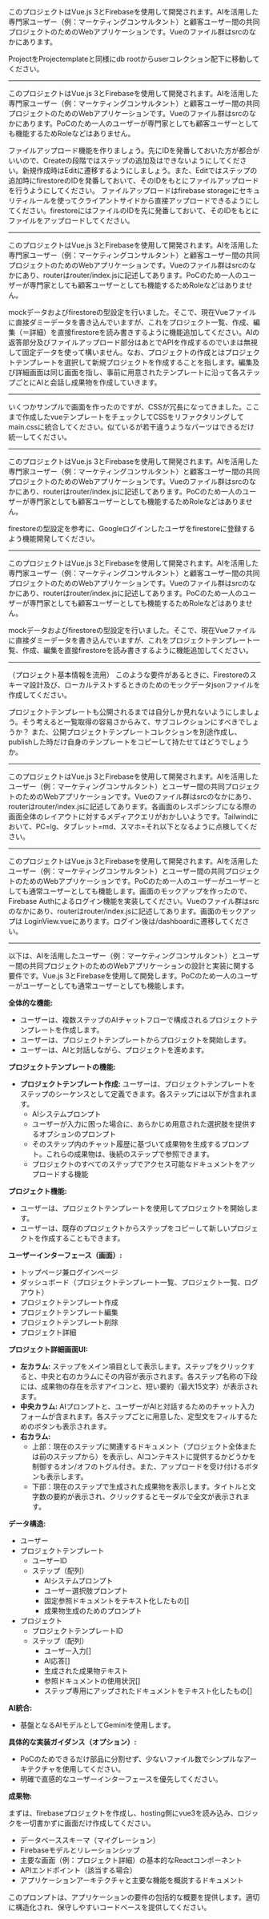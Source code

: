 このプロジェクトはVue.js 3とFirebaseを使用して開発されます。AIを活用した専門家ユーザー（例：マーケティングコンサルタント）と顧客ユーザー間の共同プロジェクトのためのWebアプリケーションです。Vueのファイル群はsrcのなかにあります。

ProjectをProjectemplateと同様にdb rootからuserコレクション配下に移動してください。

--------

このプロジェクトはVue.js 3とFirebaseを使用して開発されます。AIを活用した専門家ユーザー（例：マーケティングコンサルタント）と顧客ユーザー間の共同プロジェクトのためのWebアプリケーションです。Vueのファイル群はsrcのなかにあります。PoCのため一人のユーザーが専門家としても顧客ユーザーとしても機能するためRoleなどはありません。

ファイルアップロード機能を作りましょう。先にIDを発番しておいた方が都合がいいので、Createの段階ではステップの追加及はできないようにしてください。新規作成時はEditに遷移するようにしましょう。また、Editではステップの追加時にfirestoreのIDを発番しておいて、そのIDをもとにファイルアップロードを行うようにしてください。
ファイルアップロードはfirebase storageにセキュリティルールを使ってクライアントサイドから直接アップロードできるようにしてください。firestoreにはファイルのIDを先に発番しておいて、そのIDをもとにファイルをアップロードしてください。

--------

このプロジェクトはVue.js 3とFirebaseを使用して開発されます。AIを活用した専門家ユーザー（例：マーケティングコンサルタント）と顧客ユーザー間の共同プロジェクトのためのWebアプリケーションです。Vueのファイル群はsrcのなかにあり、routerはrouter/index.jsに記述してあります。PoCのため一人のユーザーが専門家としても顧客ユーザーとしても機能するためRoleなどはありません。

mockデータおよびfirestoreの型設定を行いました。そこで、現在Vueファイルに直接ダミーデータを書き込んでいますが、これをプロジェクト一覧、作成、編集（＝詳細）を直接firestoreを読み書きするように機能追加してください。AIの返答部分及びファイルアップロード部分はあとでAPIを作成するのでいまは無視して固定データを使って構いません。なお、プロジェクトの作成とはプロジェクトテンプレートを選択して新規プロジェクトを作成することを指します。編集及び詳細画面は同じ画面を指し、事前に用意されたテンプレートに沿って各ステップごとにAIと会話し成果物を作成していきます。

---------

いくつかサンプルで画面を作ったのですが、CSSが冗長になってきました。ここまで作成したvueテンプレートをチェックしてCSSをリファクタリングしてmain.cssに統合してください。似ているが若干違うようなパーツはできるだけ統一してください。

---------

このプロジェクトはVue.js 3とFirebaseを使用して開発されます。AIを活用した専門家ユーザー（例：マーケティングコンサルタント）と顧客ユーザー間の共同プロジェクトのためのWebアプリケーションです。Vueのファイル群はsrcのなかにあり、routerはrouter/index.jsに記述してあります。PoCのため一人のユーザーが専門家としても顧客ユーザーとしても機能するためRoleなどはありません。

firestoreの型設定を参考に、Googleログインしたユーザをfirestoreに登録するよう機能開発してください。

---------

このプロジェクトはVue.js 3とFirebaseを使用して開発されます。AIを活用した専門家ユーザー（例：マーケティングコンサルタント）と顧客ユーザー間の共同プロジェクトのためのWebアプリケーションです。Vueのファイル群はsrcのなかにあり、routerはrouter/index.jsに記述してあります。PoCのため一人のユーザーが専門家としても顧客ユーザーとしても機能するためRoleなどはありません。

mockデータおよびfirestoreの型設定を行いました。そこで、現在Vueファイルに直接ダミーデータを書き込んでいますが、これをプロジェクトテンプレート一覧、作成、編集を直接firestoreを読み書きするように機能追加してください。

---------

（プロジェクト基本情報を流用）
このような要件があるときに、Firestoreのスキーマ設計及び、ローカルテストするときのためのモックデータjsonファイルを作成してください。

プロジェクトテンプレートも公開されるまでは自分しか見れないようにしましょう。そう考えると一覧取得の容易さからみて、サブコレクションにすべきでしょうか？
また、公開プロジェクトテンプレートコレクションを別途作成し、publishした時だけ自身のテンプレートをコピーして持たせてはどうでしょうか。

---------


このプロジェクトはVue.js 3とFirebaseを使用して開発されます。AIを活用したユーザー（例：マーケティングコンサルタント）とユーザー間の共同プロジェクトのためのWebアプリケーションです。Vueのファイル群はsrcのなかにあり、routerはrouter/index.jsに記述してあります。各画面のレスポンシブになる際の画面全体のレイアウトに対するメディアクエリがおかしいようです。Tailwindにおいて、PC=lg、タブレット=md、スマホ=それ以下となるように点検してください。

-----------

このプロジェクトはVue.js 3とFirebaseを使用して開発されます。AIを活用したユーザー（例：マーケティングコンサルタント）とユーザー間の共同プロジェクトのためのWebアプリケーションです。PoCのため一人のユーザーがユーザーとしても通常ユーザーとしても機能します。画面のモックアップを作ったので、Firebase Authによるログイン機能を実装してください。Vueのファイル群はsrcのなかにあり、routerはrouter/index.jsに記述してあります。画面のモックアップは
LoginView.vueにあります。ログイン後は/dashboardに遷移してください。

----------


以下は、AIを活用したユーザー（例：マーケティングコンサルタント）とユーザー間の共同プロジェクトのためのWebアプリケーションの設計と実装に関する要件です。Vue.js 3とFirebaseを使用して開発します。PoCのため一人のユーザーがユーザーとしても通常ユーザーとしても機能します。

**全体的な機能:**

*   ユーザーは、複数ステップのAIチャットフローで構成されるプロジェクトテンプレートを作成します。
*   ユーザーは、プロジェクトテンプレートからプロジェクトを開始します。
*   ユーザーは、AIと対話しながら、プロジェクトを進めます。

**プロジェクトテンプレートの機能:**

*   **プロジェクトテンプレート作成:** ユーザーは、プロジェクトテンプレートをステップのシーケンスとして定義できます。各ステップには以下が含まれます。
    *   AIシステムプロンプト
    *   ユーザーが入力に困った場合に、あらかじめ用意された選択肢を提供するオプションのプロンプト
    *   そのステップ内のチャット履歴に基づいて成果物を生成するプロンプト。これらの成果物は、後続のステップで参照できます。
    *   プロジェクトのすべてのステップでアクセス可能なドキュメントをアップロードする機能

**プロジェクト機能:**

*   ユーザーは、プロジェクトテンプレートを使用してプロジェクトを開始します。
*   ユーザーは、既存のプロジェクトからステップをコピーして新しいプロジェクトを作成することもできます。

**ユーザーインターフェース（画面）:**

 *   トップページ兼ログインページ
 *   ダッシュボード（プロジェクトテンプレート一覧、プロジェクト一覧、ログアウト）
 *   プロジェクトテンプレート作成
 *   プロジェクトテンプレート編集
 *   プロジェクトテンプレート削除
 *   プロジェクト詳細

**プロジェクト詳細画面UI:**

*   **左カラム:** ステップをメイン項目として表示します。ステップをクリックすると、中央と右のカラムにその内容が表示されます。各ステップ名称の下段には、成果物の存在を示すアイコンと、短い要約（最大15文字）が表示されます。
*   **中央カラム:** AIプロンプトと、ユーザーがAIと対話するためのチャット入力フォームが含まれます。各ステップごとに用意した、定型文をフィルするためのボタンも表示されます。
*   **右カラム:**
    *   上部：現在のステップに関連するドキュメント（プロジェクト全体または前のステップから）を表示し、AIコンテキストに提供するかどうかを制御するオン/オフのトグル付き。また、アップロードを受け付けるボタンも表示します。
    *   下部：現在のステップで生成された成果物を表示します。タイトルと文字数の要約が表示され、クリックするとモーダルで全文が表示されます。

**データ構造:**

*   ユーザー
*   プロジェクトテンプレート
    *   ユーザーID
    *   ステップ（配列）
        *   AIシステムプロンプト
        *   ユーザー選択肢プロンプト
        *   固定参照ドキュメントをテキスト化したもの[]
        *   成果物生成のためのプロンプト
*   プロジェクト
    *   プロジェクトテンプレートID
    *   ステップ（配列）
        *   ユーザー入力[]
        *   AI応答[]
        *   生成された成果物テキスト
        *   参照ドキュメントの使用状況[]
        *   ステップ専用にアップされたドキュメントをテキスト化したもの[]

**AI統合:**

*   基盤となるAIモデルとしてGeminiを使用します。

**具体的な実装ガイダンス（オプション）:**

*   PoCのためできるだけ部品に分割せず、少ないファイル数でシンプルなアーキテクチャを使用してください。
*   明確で直感的なユーザーインターフェースを優先してください。

**成果物:**

まずは、firebaseプロジェクトを作成し、hosting側にvue3を読み込み、ロジックを一切書かずに画面だけ作成してください。

*   データベーススキーマ（マイグレーション）
*   Firebaseモデルとリレーションシップ
*   主要な画面（例：プロジェクト詳細）の基本的なReactコンポーネント
*   APIエンドポイント（該当する場合）
*   アプリケーションアーキテクチャと主要な機能を概説するドキュメント

このプロンプトは、アプリケーションの要件の包括的な概要を提供します。適切に構造化され、保守しやすいコードベースを提供してください。

